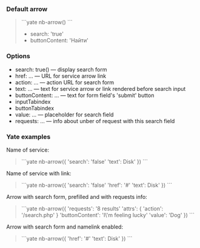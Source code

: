### Default arrow
> <div example="arrow-default"/>
> ```yate
> nb-arrow()
> ```
>
> * search: 'true'
> * buttonContent: 'Найти'

### Options

* search: true() — display search form
* href: ... — URL for service arrow link
* action: ... — action URL for search form
* text: ... — text for service arrow or link rendered before search input
* buttonContent: ... — text for form field's 'submit' button
* inputTabindex
* buttonTabindex 
* value: ... — placeholder for search field
* requests: ... — info about unber of request with this search field

### Yate examples

Name of service:

> <div example="arrow-service"/>
> ```yate
> nb-arrow({
>     'search': 'false'
>     'text': Disk'
> })
> ```


Name of service with link:

> <div example="arrow-service-link"/>
> ```yate
> nb-arrow({
>     'search': 'false'
>     'href': '#'
>     'text': Disk'
> })
> ```

Arrow with search form, prefilled and with requests info:

> <div example="arrow-search-requests"/>
> ```yate
> nb-arrow({
>      'requests': '8 results'
>      'attrs': {
>        'action': '/search.php'
>      }
>      'buttonContent': 'I\'m feeling lucky'
>      'value': 'Dog'
> })
> ```

Arrow with search form and namelink enabled:

> <div  example="arrow-search-service" />
> ```yate
> nb-arrow({
>     'href': '#'
>     'text': Disk'
> })
> ```

